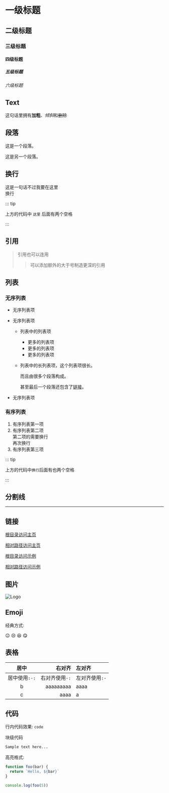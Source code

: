 # 一级标题

## 二级标题

### 三级标题

#### 四级标题

##### 五级标题

###### 六级标题

## Text

这句话里拥有**加粗**、*倾斜*和~~删除~~

## 段落

这是一个段落。

这是另一个段落。

## 换行

这是一句话不过我要在这里  
换行

::: tip

上方的代码中 `这里` 后面有两个空格

:::

## 引用

> 引用也可以连用
>
> > 可以添加额外的大于号制造更深的引用

## 列表

### 无序列表

- 无序列表项
- 无序列表项
  - 列表中的列表项
    - 更多的列表项
    - 更多的列表项
    - 更多的列表项
  - 列表中的长列表项，这个列表项很长。

    而且由很多个段落构成。

    甚至最后一个段落还包含了[链接](#链接)。

- 无序列表项

### 有序列表

1. 有序列表第一项
1. 有序列表第二项  
   第二项的需要换行  
   再次换行
1. 有序列表第三项

::: tip

上方的代码中`换行`后面有也两个空格

:::

## 分割线

---

## 链接

[根目录访问主页](/v2/)

[相对路径访问主页](../../README.md)

[根目录访问示例](/v2/demo)

[相对路径访问示例](../../demo.md)

## 图片

![Logo](/logo.png)

## Emoji

经典方式:

:wink: :cry: :laughing: :yum:

## 表格

|     居中      |         右对齐 | 左对齐         |
| :-----------: | -------------: | :------------- |
| 居中使用`:-:` | 右对齐使用`-:` | 左对齐使用`:-` |
|       b       |      aaaaaaaaa | aaaa           |
|       c       |           aaaa | a              |

## 代码

行内代码效果: `code`

块级代码

```md
Sample text here...
```

高亮格式:

```js
function foo(bar) {
  return `Hello, ${bar}`
}

console.log(foo(5))
```
